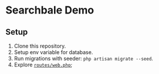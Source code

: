 # Searchbale Demo

## Setup

1. Clone this repository.
2. Setup env variable for database.
3. Run migrations with seeder: `php artisan migrate --seed`.
4. Explore [`routes/web.php`](https://github.com/ajcastro/searchable-demo/blob/master/routes/web.php);
